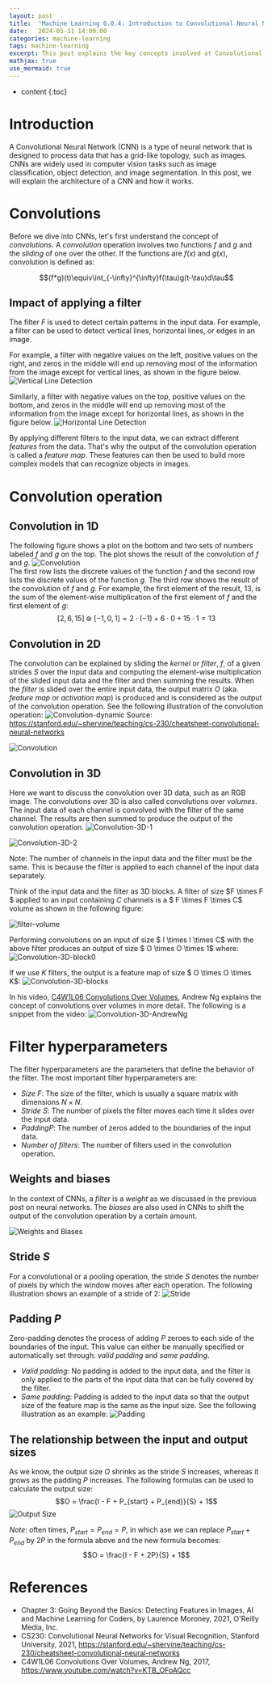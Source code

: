 ```yaml
---
layout: post
title:  "Machine Learning 0.0.4: Introduction to Convolutional Neural Network (CNN)"
date:   2024-05-31 14:00:00
categories: machine-learning 
tags: machine-learning
excerpt: This post explains the key concepts involved at Convolutional Neural Network (CNN).
mathjax: true
use_mermaid: true
---
```


* content
{:toc}

# Introduction
A Convolutional Neural Network (CNN) is a type of neural network that is designed to process data that has a grid-like topology, such as images. 
CNNs are widely used in computer vision tasks such as image classification, object detection, and image segmentation. 
In this post, we will explain the architecture of a CNN and how it works.


# Convolutions
Before we dive into CNNs, let's first understand the concept of _convolutions_. 
A _convolution_ operation involves two functions $f$ and $g$ and the _sliding_ of one over the other. If the functions are $f(x)$ and $g(x)$, convolution is defined as:  
<p align="center">$$(f*g)(t)\equiv\int_{-\infty}^{\infty}f(\tau)g(t-\tau)d\tau$$</p>  

## Impact of applying a filter
The filter $F$ is used to detect certain patterns in the input data. For example, a filter can be used to detect vertical lines, horizontal lines, or edges in an image.

For example, a filter with negative values on the left, positive values on the right, and zeros in the middle will end up removing most of the information from the image
except for vertical lines, as shown in the figure below.
![Vertical Line Detection](/assets/images/ML/004/detect-vertical.png)

Similarly, a filter with negative values on the top, positive values on the bottom, and zeros in the middle will end up removing most of the information from the image
except for horizontal lines, as shown in the figure below.
![Horizontal Line Detection](/assets/images/ML/004/detect-horizontal.png)

By applying different filters to the input data, we can extract different _features_ from the data. That's why the output of the convolution operation is called a _feature map_.
These features can then be used to build more complex models that can recognize objects in images. 

# Convolution operation

## Convolution in 1D
The following figure shows a plot on the bottom and two sets of numbers labeled $f$ and $g$ on the top. The plot shows the result of the convolution of $f$ and $g$.
![Convolution](/assets/images/ML/004/convolution_1d.png)  
The first row lists the discrete values of the function $f$ and the second row lists the discrete values of the function $g$. The third row shows the result of the convolution of $f$ and $g$.
For example, the first element of the result, 13, is the sum of the element-wise multiplication of the first element of $f$ and the first element of $g$:
$$[2, 6, 15] \circledast [-1, 0, 1] = 2\cdot (-1) + 6 \cdot 0 + 15 \cdot 1 = 13 $$


## Convolution in 2D
The convolution can be explained by sliding the _kernel_ or _filter_, $f$, of a given strides $S$ over the input data and computing the element-wise multiplication of the slided input data and the filter and then summing the results. 
When the _filter_ is slided over the entire input data, the output matrix $O$ (aka. _feature map_ or _activation map_) is produced and is considered as the output of the convolution operation.  See the following illustration of the convolution operation:
![Convolution-dynamic](https://stanford.edu/~shervine/teaching/cs-230/illustrations/convolution-layer-a.png)
Source: https://stanford.edu/~shervine/teaching/cs-230/cheatsheet-convolutional-neural-networks

![Convolution](/assets/images/ML/004/convolution2d.png)

## Convolution in 3D
Here we want to discuss the convolution over 3D data, such as an RGB image. The convolutions over 3D is also called convolutions over _volumes_.
The input data of each channel is convolved with the filter of the same channel. The results are then summed to produce the output of the convolution operation.
![Convolution-3D-1](/assets/images/ML/004/convolution3d-1.png)

![Convolution-3D-2](/assets/images/ML/004/convolution3d-2.png)

Note: The number of channels in the input data and the filter must be the same. This is because the filter is applied to each channel of the input data separately.

Think of the input data and the filter as 3D blocks. 
A filter of size $F \times F $ applied to an input containing $C$ channels is a $ F \times F \times C$ volume as shown in the following figure:   

![filter-volume](/assets/images/ML/004/filter1-volume.png)

Performing convolutions on an input of size $ I \times I \times C$ with the above filter produces an output of size $ O \times O \times 1$ where:
![Convolution-3D-block0](/assets/images/ML/004/convolution3d-blocks0.png)

If we use $K$ filters, the output is a feature map of size $ O \times O \times K$:
![Convolution-3D-blocks](/assets/images/ML/004/convolution3d-blocks.png)

In his video, [C4W1L06 Convolutions Over Volumes](https://www.youtube.com/watch?v=KTB_OFoAQcc), Andrew Ng explains the concept of convolutions over volumes in more detail. The following
is a snippet from the video:
![Convolution-3D-AndrewNg](/assets/images/ML/004/convolution3d-andrew.png)

# Filter hyperparameters
The filter hyperparameters are the parameters that define the behavior of the filter. The most important filter hyperparameters are:
- _Size_ $F$: The size of the filter, which is usually a square matrix with dimensions $N \times N$.
- _Stride_ $S$: The number of pixels the filter moves each time it slides over the input data.
- _Padding_$P$: The number of zeros added to the boundaries of the input data.
- _Number of filters_: The number of filters used in the convolution operation.

## Weights and biases
In the context of CNNs, a _filter_ is a _weight_ as we discussed in the previous post on neural networks.  The _biases_ are also used in CNNs to shift the output of the convolution operation by a certain amount.

![Weights and Biases](/assets/images/ML/004/bias.png)

## Stride $S$
For a convolutional or a pooling operation, the stride $S$ denotes the number of pixels by which the window moves after each operation. The following illustration
shows an example of a stride of 2:
![Stride](/assets/images/ML/004/stride_example.png)

## Padding $P$
Zero-padding denotes the process of adding $P$ zeroes to each side of the boundaries of the input. This value can either be manually specified or automatically set through: _valid padding_ and _same padding_.
- _Valid padding_: No padding is added to the input data, and the filter is only applied to the parts of the input data that can be fully covered by the filter.
- _Same padding_: Padding is added to the input data so that the output size of the feature map is the same as the input size. See the following illustration as an example:
![Padding](/assets/images/ML/004/padding.png)


## The relationship between the input and output sizes
As we know, the output size $O$ shrinks as the stride $S$ increases, whereas it grows as the padding $P$ increases. The following formulas can be used to calculate the output size:
$$O = \frac{I - F + P_{start} + P_{end}}{S} + 1$$
![Output Size](/assets/images/ML/004/relationship.png)

_Note_: often times, $P_{start}=P_{end}=P$, in which ase we can replace $P_{start} + P_{end}$ by $2P$ in the formula above and the new formula becomes:
$$O = \frac{I - F + 2P}{S} + 1$$

# References
- Chapter 3: Going Beyond the Basics: Detecting Features in Images, AI and Machine Learning for Coders, by Laurence Moroney, 2021, O'Reilly Media, Inc.
- CS230: Convolutional Neural Networks for Visual Recognition, Stanford University, 2021, https://stanford.edu/~shervine/teaching/cs-230/cheatsheet-convolutional-neural-networks
- C4W1L06 Convolutions Over Volumes, Andrew Ng, 2017, https://www.youtube.com/watch?v=KTB_OFoAQcc